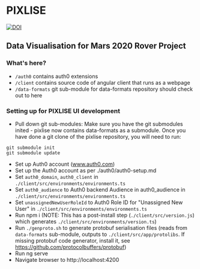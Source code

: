 # PIXLISE

[![DOI](https://zenodo.org/badge/519266678.svg)](https://zenodo.org/badge/latestdoi/519266678)

## Data Visualisation for Mars 2020 Rover Project

### What's here?
* `/auth0` contains auth0 extensions
* `/client` contains source code of angular client that runs as a webpage
* `/data-formats` git sub-module for data-formats repository should check out to here

### Setting up for PIXLISE UI development
- Pull down git sub-modules:
Make sure you have the git submodules inited - pixlise now contains data-formats as a submodule. Once you have done a git clone of the pixlise repository, you will need to run:
```
git submodule init
git submodule update
```
- Set up Auth0 account (www.auth0.com)
- Set up the Auth0 account as per ./auth0/auth0-setup.md
- Set `auth0_domain`, `auth0_client` in `./client/src/environments/environments.ts`
- Set `auth0_audience` to Auth0 backend Audience in auth0_audience in `./client/src/environments/environments.ts`
- Set `unassignedNewUserRoleId` to Auth0 Role ID for "Unassigned New User" in `./client/src/environments/environments.ts`
- Run npm i (NOTE: This has a post-install step (`./client/src/version.js`) which generates `./client/src/environments/version.ts`)
- Run `./genproto.sh` to generate protobuf serialisation files (reads from `data-formats` sub-module, outputs to `./client/src/app/protolibs`. If missing protobuf code generator, install it, see https://github.com/protocolbuffers/protobuf)
- Run ng serve
- Navigate browser to http://localhost:4200
